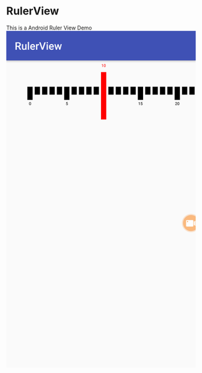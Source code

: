 # RulerView
This is a Android Ruler View Demo
![image](https://github.com/JesseChing/RulerView/blob/master/demo.png)
